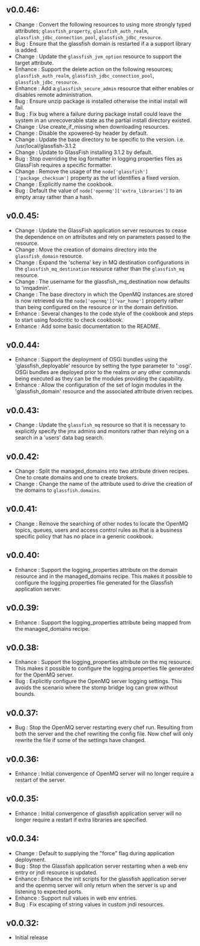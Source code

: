 ## v0.0.46:

* Change  : Convert the following resources to using more strongly typed attributes;
            `glassfish_property`, `glassfish_auth_realm`, `glassfish_jdbc_connection_pool`, `glassfish_jdbc_resource`.
* Bug     : Ensure that the glassfish domain is restarted if a a support library is added.
* Change  : Update the `glassfish_jvm_option` resource to support the target attribute.
* Enhance : Support the delete action on the following resources;
            `glassfish_auth_realm`, `glassfish_jdbc_connection_pool`, `glassfish_jdbc_resource`.
* Enhance : Add a `glassfish_secure_admin` resource that either enables or disables remote administration.
* Bug     : Ensure unzip package is installed otherwise the initial install will fail.
* Bug     : Fix bug where a failure during package install could leave the system in an unrecoverable state as the
            partial install directory existed.
* Change  : Use create_if_missing when downloading resources.
* Change  : Disable the xpowered-by header by default.
* Change  : Update the base directory to be specific to the version. i.e. /usr/local/glassfish-3.1.2
* Change  : Update to GlassFish installing 3.1.2 by default.
* Bug     : Stop overriding the log formatter in logging properties files as GlassFish requires a specific formatter.
* Change  : Remove the usage of the `node['glassfish']['package_checksum']` property as the url identifies a fixed version.
* Change  : Explicitly name the cookbook.
* Bug     : Default the value of `node['openmq']['extra_libraries']` to an empty array rather than a hash.

## v0.0.45:

* Change  : Update the GlassFish application server resources to cease the dependence on on attributes and rely on
            parameters passed to the resource.
* Change  : Move the creation of domains directory into the `glassfish_domain` resource.
* Change  : Expand the 'schema' key in MQ destination configurations in the `glassfish_mq_destination` resource rather
            than the `glassfish_mq` resource.
* Change  : The username for the glassfish_mq_destination now defaults to 'imqadmin'.
* Change  : The base directory in which the OpenMQ instances are stored is now retrieved via the
            `node['openmq']['var_home']` property rather than being configured on the resource or in the domain
            definition.
* Enhance : Several changes to the code style of the cookbook and steps to start using foodcritic to check cookbook.
* Enhance : Add some basic documentation to the README.

## v0.0.44:

* Enhance : Support the deployment of OSGi bundles using the 'glassfish_deployable' resource by setting the
            type parameter to ':osgi'. OSGi bundles are deployed prior to the realms or any other commands
             being executed as they can be the modules providing the capability.
* Enhance : Allow the configuration of the set of login modules in the 'glassfish_domain' resource and the
            associated attribute driven recipes.

## v0.0.43:

* Change  : Update the `glassfish_mq` resource so that it is necessary to explicitly specify the jmx admins and
            monitors rather than relying on a search in a 'users' data bag search.

## v0.0.42:

* Change  : Split the managed_domains into two attribute driven recipes. One to create domains and one to create brokers.
* Change  : Change the name of the attribute used to drive the creation of the domains to `glassfish.domains`.

## v0.0.41:

* Change  : Remove the searching of other nodes to locate the OpenMQ topics, queues, users and access control rules as
            that is a business specific policy that has no place in a generic cookbook.

## v0.0.40:

* Enhance : Support the logging_properties attribute on the domain resource and in the managed_domains recipe. This
            makes it possible to configure the logging.properties file generated for the Glassfish application server.

## v0.0.39:

* Enhance : Support the logging_properties attribute being mapped from the managed_domains recipe.

## v0.0.38:

* Enhance : Support the logging_properties attribute on the mq resource. This makes it possible to configure the
            logging.properties file generated for the OpenMQ server.
* Bug     : Explicitly configure the OpenMQ server logging settings. This avoids the scenario where the stomp bridge
            log can grow without bounds.

## v0.0.37:

* Bug     : Stop the OpenMQ server restarting every chef run. Resulting from both the server and the chef rewriting the
            config file. Now chef will only rewrite the file if some of the settings have changed.

## v0.0.36:

* Enhance : Initial convergence of OpenMQ server will no longer require a restart of the server.

## v0.0.35:

* Enhance : Initial convergence of glassfish application server will no longer require a restart if extra libraries are
            specified.

## v0.0.34:

* Change  : Default to supplying the "force" flag during application deployment.
* Bug     : Stop the Glassfish application server restarting when a web env entry or jndi resource is updated.
* Enhance : Enhance the init scripts for the glassfish application server and the openmq server will only return when
            the server is up and listening to expected ports.
* Enhance : Support null values in web env entries.
* Bug     : Fix escaping of string values in custom jndi resources.

## v0.0.32:

* Initial release